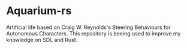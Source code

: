 # Aquarium-rs
Artificial life based on Craig W. Reynolds's Steering Behaviours for Autonomous Characters. This repository is beeing used to improve my knowledge on SDL and Rust.
